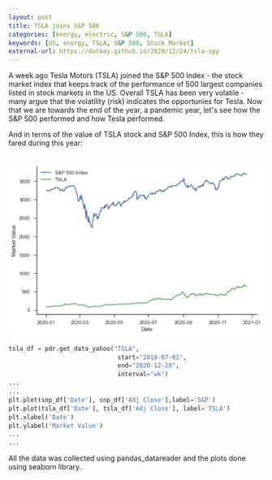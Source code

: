 ```yaml
---
layout: post
title: TSLA joins S&P 500
categories: [energy, electric, S&P 500, TSLA]
keywords: [US, energy, TSLA, S&P 500, Stock Market]
external-url: https://dotkay.github.io/2020/12/24/tsla-spy
---
```


A week ago Tesla Motors (TSLA) joined the S&P 500 Index - the stock market index that keeps track of the performance of 500 largest companies listed in stock markets in the US. Overall TSLA has been very volatile - many argue that the volatility (risk) indicates the opportunies for Tesla. Now that we are towards the end of the year, a pandemic year, let's see how the S&P 500 performed and how Tesla performed. 

And in terms of the value of TSLA stock and S&P 500 Index, this is how they fared during this year:

<br>
<div class="img_container">
<center><img src="https://raw.githubusercontent.com/dotkay/data_science/master/plots/tsla_gspc_2020.png"></center>
</div>

```python
tsla_df = pdr.get_data_yahoo("TSLA", 
                              start="2010-07-01", 
                              end="2020-12-20", 
                              interval="wk")
...
...
plt.plot(snp_df['Date'], snp_df['Adj Close'],label='S&P')
plt.plot(tsla_df['Date'], tsla_df['Adj Close'], label='TSLA')
plt.xlabel('Date')
plt.ylabel('Market Value')
...
...                       
```

All the data was collected using pandas_datareader and the plots done using seaborn library.
